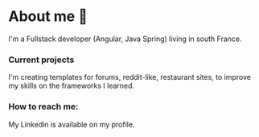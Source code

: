 # About me 👋

I'm a Fullstack developer (Angular, Java Spring) living in south France. 

### Current projects 

I'm creating templates for forums, reddit-like, restaurant sites, to improve my skills on the frameworks I learned. 

### How to reach me: 

My Linkedin is available on my profile. 
<!--
**clementolive/clementolive** is a ✨ _special_ ✨ repository because its `README.md` (this file) appears on your GitHub profile.

Here are some ideas to get you started:

- 🔭 I’m currently working on ...
- 🌱 I’m currently learning ...
- 👯 I’m looking to collaborate on ...
- 🤔 I’m looking for help with ...
- 💬 Ask me about ...
- 📫 How to reach me: ...
- 😄 Pronouns: ...
- ⚡ Fun fact: ...
-->
